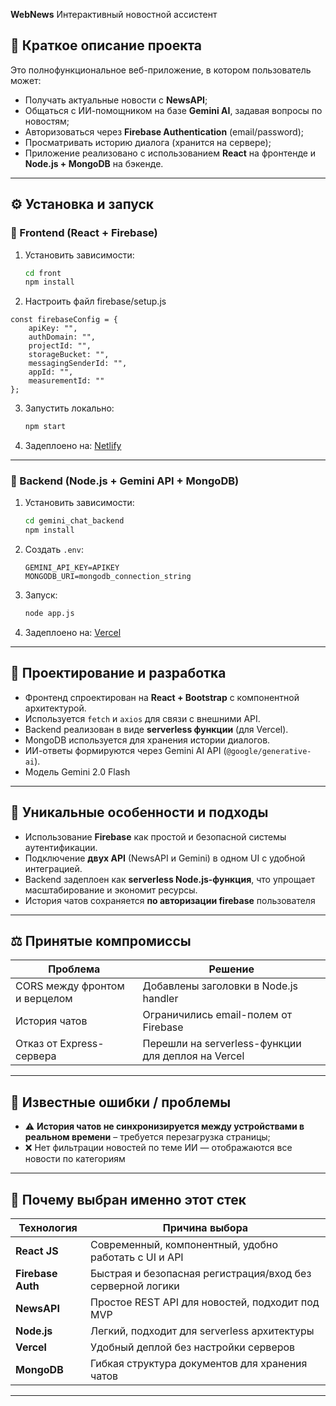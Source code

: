 
**WebNews** Интерактивный новостной ассистент

## 📌 Краткое описание проекта

Это полнофункциональное веб-приложение, в котором пользователь может:

* Получать актуальные новости с **NewsAPI**;
* Общаться с ИИ-помощником на базе **Gemini AI**, задавая вопросы по новостям;
* Авторизоваться через **Firebase Authentication** (email/password);
* Просматривать историю диалога (хранится на сервере);
* Приложение реализовано с использованием **React** на фронтенде и **Node.js + MongoDB** на бэкенде.

---

## ⚙️ Установка и запуск

### 🔧 Frontend (React + Firebase)

1. Установить зависимости:

   ```bash
   cd front
   npm install
   ```

2. Настроить файл firebase/setup.js
```
const firebaseConfig = {
    apiKey: "",
    authDomain: "",
    projectId: "",
    storageBucket: "",
    messagingSenderId: "",
    appId: "",
    measurementId: ""
};
```

3. Запустить локально:

   ```bash
   npm start
   ```

4. Задеплоено на: [Netlify](https://webnewspaper.netlify.app/)

---

### 🧠 Backend (Node.js + Gemini API + MongoDB)

1. Установить зависимости:

   ```bash
   cd gemini_chat_backend
   npm install
   ```

2. Создать `.env`:

   ```
   GEMINI_API_KEY=APIKEY
   MONGODB_URI=mongodb_connection_string
   ```

3. Запуск:

   ```bash
   node app.js
   ```

4. Задеплоено на: [Vercel](https://serverless-ai-beige.vercel.app/api/chat)

---

## 🧩 Проектирование и разработка

* Фронтенд спроектирован на **React + Bootstrap** с компонентной архитектурой.
* Используется `fetch` и `axios` для связи с внешними API.
* Backend реализован в виде **serverless функции** (для Vercel).
* MongoDB используется для хранения истории диалогов.
* ИИ-ответы формируются через Gemini AI API (`@google/generative-ai`).
* Модель Gemini 2.0 Flash

---

## 🚀 Уникальные особенности и подходы

* Использование **Firebase** как простой и безопасной системы аутентификации.
* Подключение **двух API** (NewsAPI и Gemini) в одном UI с удобной интеграцией.
* Backend задеплоен как **serverless Node.js-функция**, что упрощает масштабирование и экономит ресурсы.
* История чатов сохраняется **по авторизации firebase** пользователя

---

## ⚖️ Принятые компромиссы

| Проблема                      | Решение                                            |
| ----------------------------- | -------------------------------------------------- |
| CORS между фронтом и верцелом | Добавлены заголовки в Node.js handler              |
| История чатов        | Ограничились email-полем от Firebase               |
| Отказ от Express-сервера      | Перешли на serverless-функции для деплоя на Vercel |

---

## 🐞 Известные ошибки / проблемы

* ⚠️ **История чатов не синхронизируется между устройствами в реальном времени** – требуется перезагрузка страницы;
* ❌ Нет фильтрации новостей по теме ИИ — отображаются все новости по категориям

---

## 💬 Почему выбран именно этот стек

| Технология        | Причина выбора                                             |
| ----------------- | ---------------------------------------------------------- |
| **React JS**      | Современный, компонентный, удобно работать с UI и API      |
| **Firebase Auth** | Быстрая и безопасная регистрация/вход без серверной логики |
| **NewsAPI**       | Простое REST API для новостей, подходит под MVP            |
| **Node.js**       | Легкий, подходит для serverless архитектуры                |
| **Vercel**        | Удобный деплой без настройки серверов                      |
| **MongoDB**       | Гибкая структура документов для хранения чатов             |

---
